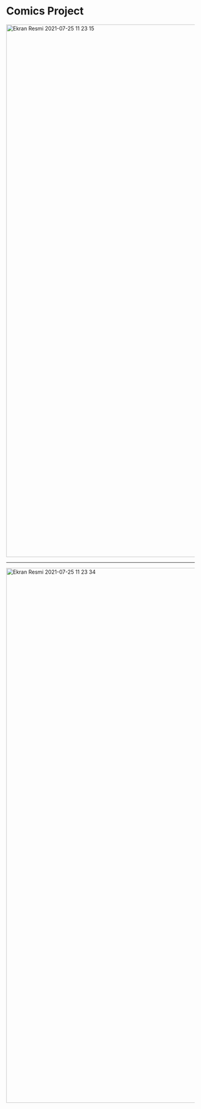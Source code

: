 # Comics Project

<img width="1420" alt="Ekran Resmi 2021-07-25 11 23 15" src="https://user-images.githubusercontent.com/50153950/126892737-b1fd81f4-b956-4ce5-aaf3-41d16acf8da3.png">

----------------


<img width="1426" alt="Ekran Resmi 2021-07-25 11 23 34" src="https://user-images.githubusercontent.com/50153950/126892746-04515e82-0c52-4013-a1cd-d613d8b0569f.png">

